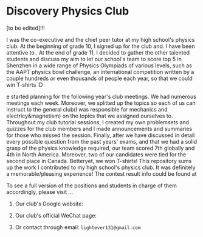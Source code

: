 # Discovery Physics Club

[to be edited]!!!




I was the co-executive and the chief peer tutor at my high school's physics club. At the beginning of grade 10, I signed up for the club and. I have been attentive to . At the end of grade 11, I decided to gather the other talented students and discuss my aim to let our school's team to score top 5 in Shenzhen in a wide range of Physics Olympiads of various levels, such as the AAPT physics bowl challenge, an international competition written by a couple hundreds or even thousands of people each year, so that we could win T-shirts :D 

e started planning for the following year's club meetings. We had numerous meetings each week. Moreover, we splitted up the topics so each of us can instruct to the general club(I was responsible for mechanics and electricy&magnetism) on the topics that we assigned ourselves to. Throughout my club tutorial sessions, I created my own problemsets and quizzes for the club members and I made announcements and summaries for those who missed the session. Finally, after we have discussed in detail every possible question from the past years' exams, and that we had a solid grasp of the physics knowledge required, our team scored 7th globally and 4th in North America. Moreover, two of our candidates were tied for the second place in Canada. Betteryet, we won T-shirts! This repository sums up the work I contributed to my high school's physics club. It was definitely a memorable/pleasing experience! The contest result info could be found at

To see a full version of the positions and students in charge of them accordingly, please visit ...

1. Our club's Google website:

2. Our club's official WeChat page:

3. Or contact through email: `lightever131@gmail.com`
